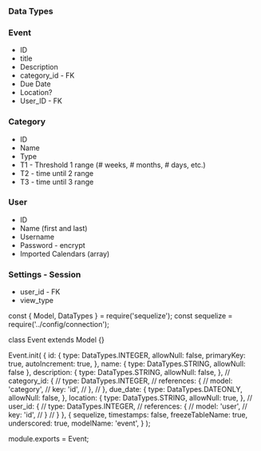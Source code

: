 
### Data Types

### Event
- ID
- title
- Description
- category_id - FK
- Due Date
- Location?
- User_ID - FK

<!-- Defines the threshold of the event -->
### Category
- ID
- Name
- Type
- T1 - Threshold 1 range (# weeks, # months, # days, etc.)
- T2 - time until 2 range
- T3 - time until 3 range

### User
- ID
- Name (first and last)
- Username
- Password - encrypt
- Imported Calendars (array)

### Settings - Session
- user_id - FK
- view_type

const { Model, DataTypes } = require('sequelize');
const sequelize = require('../config/connection');

class Event extends Model {}

Event.init(
  {
    id: {
      type: DataTypes.INTEGER,
      allowNull: false,
      primaryKey: true,
      autoIncrement: true,
    },
    name: {
      type: DataTypes.STRING,
      allowNull: false
    },
    description: {
      type: DataTypes.STRING,
      allowNull: false,
    },
    // category_id: {
    //   type: DataTypes.INTEGER,
    //   references: {
    //     model: 'category',
    //     key: 'id',
    //   },
    // },
    due_date: {
      type: DataTypes.DATEONLY,
      allowNull: false,
    },
    location: {
      type: DataTypes.STRING,
      allowNull: true,
    },
    // user_id: {
    //   type: DataTypes.INTEGER,
    //   references: {
    //     model: 'user',
    //     key: 'id',
    //   }
    // }
  },
  {
    sequelize,
    timestamps: false,
    freezeTableName: true,
    underscored: true,
    modelName: 'event',
  }
);

module.exports = Event;
